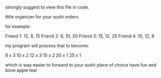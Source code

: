 strongly suggest to view this file in code.

little organizer for your sushi orders

for example:

Friend 1: 12, 8, 15
Friend 2: 8, 10, 20
Friend 3: 15, 12, 25
Friend 4: 10, 12, 8

my program will process that to become:

8 x 3
10 x 2
12 x 3
15 x 2
20 x 1
25 x 1

which is way easier to forward to your sushi place of choice
have fun and bone apple tea!
